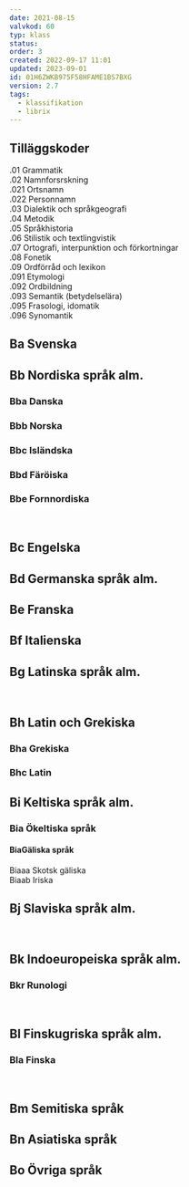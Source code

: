 ```yaml
---
date: 2021-08-15
valvkod: 60
typ: klass
status: 
order: 3
created: 2022-09-17 11:01
updated: 2023-09-01
id: 01H6ZWKB975F58HFAME1BS7BXG
version: 2.7
tags:
  - klassifikation
  - librix
---
```


## Tilläggskoder
.01 Grammatik<br>
.02	Namnforsrskning<br>
.021 Ortsnamn<br>
.022 Personnamn<br>
.03	Dialektik och språkgeografi<br>
.04	Metodik<br>
.05	Språkhistoria<br>
.06	Stilistik och textlingvistik<br>
.07	Ortografi, interpunktion och förkortningar<br>
.08	Fonetik<br>
.09	Ordförråd och lexikon<br>
.091 Etymologi<br>
.092 Ordbildning<br>
.093 Semantik (betydelselära)<br>
.095 Frasologi, idomatik<br>
.096 Synomantik<br>

## Ba Svenska
## Bb Nordiska språk alm.
### Bba Danska
### Bbb Norska
### Bbc Isländska
### Bbd Färöiska
### Bbe Fornnordiska
<br>

## Bc Engelska
## Bd Germanska språk alm.
## Be Franska
## Bf Italienska
## Bg Latinska språk alm.
<br>

## Bh Latin och Grekiska
### Bha Grekiska
### Bhc Latin

## Bi Keltiska språk alm.
### Bia Ökeltiska språk
#### BiaGäliska språk
Biaaa Skotsk gäliska<br>
Biaab Iriska<br>

## Bj Slaviska språk alm.
<br>

## Bk Indoeuropeiska språk alm.
### Bkr Runologi
<br>

## Bl Finskugriska språk alm.
### Bla Finska
<br>

## Bm Semitiska språk
## Bn Asiatiska språk
## Bo Övriga språk
